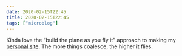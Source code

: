 ```yaml
---
date: 2020-02-15T22:45
title: 2020-02-15T22:45
tags: ["microblog"]
---
```


Kinda love the “build the plane as you fly it” approach to making my [personal site](https://thismodernweb.com). The more things coalesce, the higher it flies.
